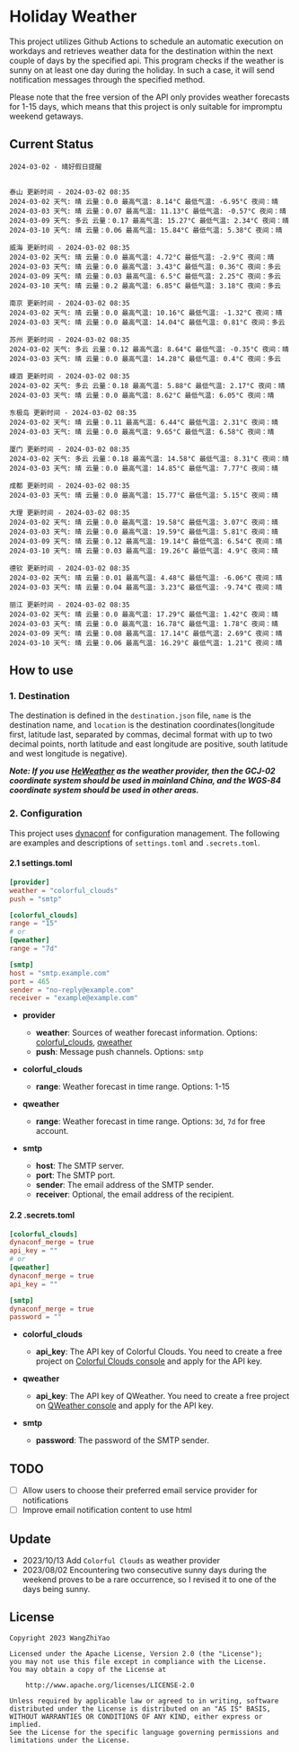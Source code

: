 # Holiday Weather

This project utilizes Github Actions to schedule an automatic execution on workdays and retrieves weather data for the destination within the next couple of days by the  specified api.
This program checks if the weather is sunny on at least one day during the holiday. In such a case, it will send notification messages through the specified method.

Please note that the free version of the API only provides weather forecasts for 1-15 days, which means that this project is only suitable for impromptu weekend getaways.

## Current Status

```
2024-03-02 - 晴好假日提醒


泰山 更新时间 - 2024-03-02 08:35
2024-03-02 天气: 晴 云量：0.0 最高气温: 8.14°C 最低气温: -6.95°C 夜间：晴
2024-03-03 天气: 晴 云量：0.07 最高气温: 11.13°C 最低气温: -0.57°C 夜间：晴
2024-03-09 天气: 多云 云量：0.17 最高气温: 15.27°C 最低气温: 2.34°C 夜间：晴
2024-03-10 天气: 晴 云量：0.06 最高气温: 15.84°C 最低气温: 5.38°C 夜间：晴

威海 更新时间 - 2024-03-02 08:35
2024-03-02 天气: 晴 云量：0.0 最高气温: 4.72°C 最低气温: -2.9°C 夜间：晴
2024-03-03 天气: 晴 云量：0.0 最高气温: 3.43°C 最低气温: 0.36°C 夜间：多云
2024-03-09 天气: 晴 云量：0.03 最高气温: 6.5°C 最低气温: 2.25°C 夜间：多云
2024-03-10 天气: 晴 云量：0.2 最高气温: 6.85°C 最低气温: 3.18°C 夜间：多云

南京 更新时间 - 2024-03-02 08:35
2024-03-02 天气: 晴 云量：0.0 最高气温: 10.16°C 最低气温: -1.32°C 夜间：晴
2024-03-03 天气: 晴 云量：0.0 最高气温: 14.04°C 最低气温: 0.81°C 夜间：多云

苏州 更新时间 - 2024-03-02 08:35
2024-03-02 天气: 多云 云量：0.12 最高气温: 8.64°C 最低气温: -0.35°C 夜间：晴
2024-03-03 天气: 晴 云量：0.0 最高气温: 14.28°C 最低气温: 0.4°C 夜间：多云

嵊泗 更新时间 - 2024-03-02 08:35
2024-03-02 天气: 多云 云量：0.18 最高气温: 5.88°C 最低气温: 2.17°C 夜间：晴
2024-03-03 天气: 晴 云量：0.0 最高气温: 8.62°C 最低气温: 6.05°C 夜间：晴

东极岛 更新时间 - 2024-03-02 08:35
2024-03-02 天气: 晴 云量：0.11 最高气温: 6.44°C 最低气温: 2.31°C 夜间：晴
2024-03-03 天气: 晴 云量：0.0 最高气温: 9.65°C 最低气温: 6.58°C 夜间：晴

厦门 更新时间 - 2024-03-02 08:35
2024-03-02 天气: 多云 云量：0.18 最高气温: 14.58°C 最低气温: 8.31°C 夜间：晴
2024-03-03 天气: 晴 云量：0.0 最高气温: 14.85°C 最低气温: 7.77°C 夜间：晴

成都 更新时间 - 2024-03-02 08:35
2024-03-03 天气: 晴 云量：0.0 最高气温: 15.77°C 最低气温: 5.15°C 夜间：晴

大理 更新时间 - 2024-03-02 08:35
2024-03-02 天气: 晴 云量：0.0 最高气温: 19.58°C 最低气温: 3.07°C 夜间：晴
2024-03-03 天气: 晴 云量：0.0 最高气温: 19.59°C 最低气温: 5.81°C 夜间：晴
2024-03-09 天气: 晴 云量：0.12 最高气温: 19.14°C 最低气温: 6.54°C 夜间：晴
2024-03-10 天气: 晴 云量：0.03 最高气温: 19.26°C 最低气温: 4.9°C 夜间：晴

德钦 更新时间 - 2024-03-02 08:35
2024-03-02 天气: 晴 云量：0.01 最高气温: 4.48°C 最低气温: -6.06°C 夜间：晴
2024-03-03 天气: 晴 云量：0.04 最高气温: 3.23°C 最低气温: -9.74°C 夜间：晴

丽江 更新时间 - 2024-03-02 08:35
2024-03-02 天气: 晴 云量：0.0 最高气温: 17.29°C 最低气温: 1.42°C 夜间：晴
2024-03-03 天气: 晴 云量：0.0 最高气温: 16.78°C 最低气温: 1.78°C 夜间：晴
2024-03-09 天气: 晴 云量：0.08 最高气温: 17.14°C 最低气温: 2.69°C 夜间：晴
2024-03-10 天气: 晴 云量：0.06 最高气温: 16.29°C 最低气温: 1.21°C 夜间：晴

```

## How to use

### 1. Destination

The destination is defined in the `destination.json` file, `name` is the destination name, and `location` is the destination coordinates(longitude first, latitude last, separated by commas, decimal format with up to two decimal points, north latitude and east longitude are positive, south latitude and west longitude is negative).

***Note: If you use [HeWeather](https://dev.qweather.com/docs/) as the weather provider, then the GCJ-02 coordinate system should be used in mainland China, and the WGS-84 coordinate system should be used in other areas.***

### 2. Configuration

This project uses [dynaconf](https://github.com/dynaconf/dynaconf) for configuration management. The following are examples and descriptions of `settings.toml`  and `.secrets.toml`.

#### 2.1 settings.toml

```toml
[provider]
weather = "colorful_clouds"
push = "smtp"

[colorful_clouds]
range = "15"
# or
[qweather]
range = "7d"

[smtp]
host = "smtp.example.com"
port = 465
sender = "no-reply@example.com"
receiver = "example@example.com"
```
- **provider**
  - **weather**: Sources of weather forecast information. Options: [colorful_clouds](https://docs.caiyunapp.com/docs/daily), [qweather](https://dev.qweather.com/docs/api/weather/weather-daily-forecast/)
  - **push**: Message push channels. Options: `smtp`

- **colorful_clouds**
  - **range**:  Weather forecast in time range. Options: 1-15

- **qweather**
  - **range**: Weather forecast in time range. Options: `3d`, `7d` for free account.

- **smtp**
  - **host**: The SMTP server.
  - **port**: The SMTP port.
  - **sender**: The email address of the SMTP sender.
  - **receiver**: Optional, the email address of the recipient.

#### 2.2 .secrets.toml

```toml
[colorful_clouds]
dynaconf_merge = true
api_key = ""
# or
[qweather]
dynaconf_merge = true
api_key = ""

[smtp]
dynaconf_merge = true
password = ""
```

- **colorful_clouds**
  - **api_key**:  The API key of Colorful Clouds. You need to create a free project on [Colorful Clouds console](https://platform.caiyunapp.com/dashboard/index) and apply for the API key.

- **qweather**
  - **api_key**: The API key of QWeather. You need to create a free project on [QWeather console](https://console.qweather.com/#/console) and apply for the API key.

- **smtp**
  - **password**: The password of the SMTP sender.


## TODO

- [ ] Allow users to choose their preferred email service provider for notifications
- [ ] Improve email notification content to use html

## Update
- 2023/10/13 Add `Colorful Clouds` as weather provider 
- 2023/08/02 Encountering two consecutive sunny days during the weekend proves to be a rare occurrence, so I revised it to one of the days being sunny.

## License

    Copyright 2023 WangZhiYao
    
    Licensed under the Apache License, Version 2.0 (the "License");
    you may not use this file except in compliance with the License.
    You may obtain a copy of the License at
    
        http://www.apache.org/licenses/LICENSE-2.0
    
    Unless required by applicable law or agreed to in writing, software
    distributed under the License is distributed on an "AS IS" BASIS,
    WITHOUT WARRANTIES OR CONDITIONS OF ANY KIND, either express or implied.
    See the License for the specific language governing permissions and
    limitations under the License.
